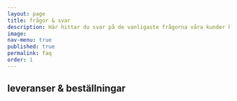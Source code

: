 ```yaml
---
layout: page
title: frågor & svar
description: Här hittar du svar på de vanligaste frågorna våra kunder har. Om det är något annat du undrar över får du gärna mejla oss info@indiskaboxen.se!
image: 
nav-menu: true
published: true
permalink: faq
order: 1
---
```


<section id="three">
	<div class="inner">
    		<h2>leveranser & beställningar</h2>
	</div>
</section>
